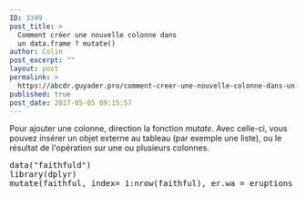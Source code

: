 ```yaml
---
ID: 3349
post_title: >
  Comment créer une nouvelle colonne dans
  un data.frame ? mutate()
author: Colin
post_excerpt: ""
layout: post
permalink: >
  https://abcdr.guyader.pro/comment-creer-une-nouvelle-colonne-dans-un-data-frame-mutate/
published: true
post_date: 2017-05-05 09:15:57
---
```

Pour ajouter une colonne, direction la fonction <em>mutate</em>. Avec celle-ci, vous pouvez insérer un objet externe au tableau (par exemple une liste), ou le résultat de l'opération sur une ou plusieurs colonnes.
<pre lang="rsplus">data("faithfuld")
library(dplyr)
mutate(faithful, index= 1:nrow(faithful), er.wa = eruptions / waiting)</pre>